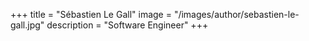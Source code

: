 +++
title = "Sébastien Le Gall"
image = "/images/author/sebastien-le-gall.jpg"
description = "Software Engineer"
+++